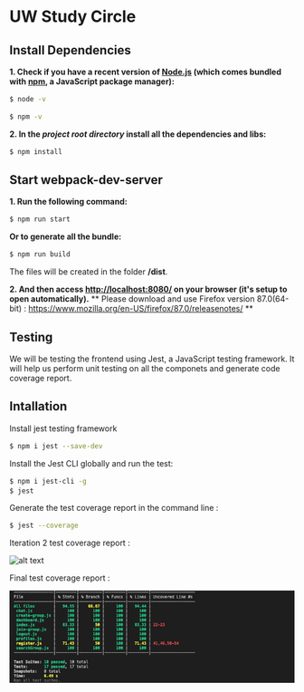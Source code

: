 # UW Study Circle 

## Install Dependencies

**1. Check if you have a recent version of [Node.js](https://nodejs.org/) (which comes bundled with [npm](https://www.npmjs.com/), a JavaScript package manager):**

```bash
$ node -v
```

```bash
$ npm -v
```

**2. In the _project root directory_ install all the dependencies and libs:**

```bash
$ npm install
```

## Start webpack-dev-server

**1. Run the following command:**

```bash
$ npm run start
```

**Or to generate all the bundle:**

```bash
$ npm run build
```

The files will be created in the folder **/dist**.

**2. And then access [http://localhost:8080/](http://localhost:8080/) on your browser (it's setup to open automatically).**
** Please download and use Firefox version 87.0(64-bit) : https://www.mozilla.org/en-US/firefox/87.0/releasenotes/ **


## Testing

We will be testing the frontend using Jest, a JavaScript testing framework. It will help us perform unit testing on all the componets and generate code coverage report.

## Intallation

Install jest testing framework

```bash
$ npm i jest --save-dev
```

Install the Jest CLI globally and run the test:

```bash
$ npm i jest-cli -g
$ jest
```

Generate the test coverage report in the command line :

```bash
$ jest --coverage
```




Iteration 2 test coverage report :


![alt text](./images/final.png)


Final test coverage report :

![alt text](./images/coverage_report.png)







